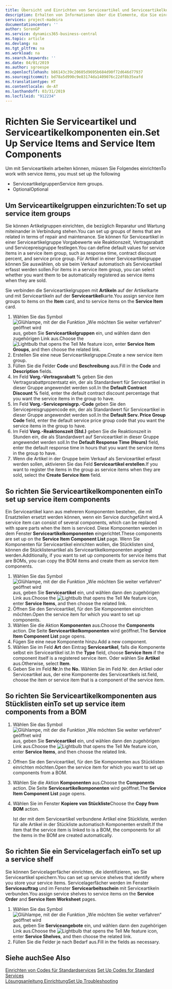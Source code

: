 ```yaml
---
title: Übersicht und Einrichten von Serviceartikel und Serviceartikelkomponenten  | Microsoft Docs
description: Erhalten von Informationen über die Elemente, die Sie einrichten müssen, bevor Sie Serviceartikel, einschließlich Vorgabewerte wie Reaktionszeit, Vertragsrabatt, und Servicepreisgruppen verwenden können.
services: project-madeira
documentationcenter: ''
author: SorenGP
ms.service: dynamics365-business-central
ms.topic: article
ms.devlang: na
ms.tgt_pltfrm: na
ms.workload: na
ms.search.keywords: ''
ms.date: 04/01/2019
ms.author: sgroespe
ms.openlocfilehash: b86143c39c20605d9695b684d90f72d646d77937
ms.sourcegitcommit: bd78a5d990c9e83174da1409076c22df8b35eafd
ms.translationtype: HT
ms.contentlocale: de-AT
ms.lasthandoff: 03/31/2019
ms.locfileid: "912234"
---
```

# <a name="set-up-service-items-and-service-item-components"></a><span data-ttu-id="d9818-103">Richten Sie Serviceartikel und Serviceartikelkomponenten ein.</span><span class="sxs-lookup"><span data-stu-id="d9818-103">Set Up Service Items and Service Item Components</span></span>
<span data-ttu-id="d9818-104">Um mit Serviceartikeln arbeiten können, müssen Sie Folgendes einrichten</span><span class="sxs-lookup"><span data-stu-id="d9818-104">To work with service items, you must set up the following</span></span>

* <span data-ttu-id="d9818-105">Serviceartikelgruppen</span><span class="sxs-lookup"><span data-stu-id="d9818-105">Service item groups.</span></span>
* <span data-ttu-id="d9818-106">Optional</span><span class="sxs-lookup"><span data-stu-id="d9818-106">Optional</span></span>

## <a name="to-set-up-service-item-groups"></a><span data-ttu-id="d9818-107">Um Serviceartikelgruppen einzurichten:</span><span class="sxs-lookup"><span data-stu-id="d9818-107">To set up service item groups</span></span>
<span data-ttu-id="d9818-108">Sie können Artikelgruppen einrichten, die bezüglich Reparatur und Wartung miteinander in Verbindung stehen.</span><span class="sxs-lookup"><span data-stu-id="d9818-108">You can set up groups of items that are related in terms of repair and maintenance.</span></span> <span data-ttu-id="d9818-109">Sie können für Serviceartikel in einer Serviceartikelgruppe Vorgabewerte wie Reaktionszeit, Vertragsrabatt und Servicepreisgruppe festlegen.</span><span class="sxs-lookup"><span data-stu-id="d9818-109">You can define default values for service items in a service item group, such as response time, contract discount percent, and service price group.</span></span> <span data-ttu-id="d9818-110">Für Artikel in einer Serviceartikelgruppe können Sie auswählen, ob sie beim Verkauf automatisch als Serviceartikel erfasst werden sollen.</span><span class="sxs-lookup"><span data-stu-id="d9818-110">For items in a service item group, you can select whether you want them to be automatically registered as service items when they are sold.</span></span>  

<span data-ttu-id="d9818-111">Sie verbinden die Serviceartikelgruppen mit **Artikeln** auf der Artikelkarte und mit Serviceartikeln auf der **Serviceartikel**karte.</span><span class="sxs-lookup"><span data-stu-id="d9818-111">You assign service item groups to items on the **Item** card, and to service items on the **Service Item** card.</span></span>  

1. <span data-ttu-id="d9818-112">Wählen Sie das Symbol ![Glühlampe, mit der die Funktion „Wie möchten Sie weiter verfahren“ geöffnet wird](media/ui-search/search_small.png "Wie möchten Sie weiter verfahren?") aus, geben Sie **Serviceartikelgruppen** ein, und wählen dann den zugehörigen Link aus.</span><span class="sxs-lookup"><span data-stu-id="d9818-112">Choose the ![Lightbulb that opens the Tell Me feature](media/ui-search/search_small.png "Tell me what you want to do") icon, enter **Service Item Groups**, and then choose the related link.</span></span>  
2. <span data-ttu-id="d9818-113">Erstellen Sie eine neue Serviceartikelgruppe.</span><span class="sxs-lookup"><span data-stu-id="d9818-113">Create a new service item group.</span></span>  
3. <span data-ttu-id="d9818-114">Füllen Sie die Felder **Code** und **Beschreibung** aus.</span><span class="sxs-lookup"><span data-stu-id="d9818-114">Fill in the **Code** and **Description** fields.</span></span>  
4. <span data-ttu-id="d9818-115">Im Feld **Vorg.-Vertragsrabatt %** geben Sie den Vertragsrabattprozentsatz ein, der als Standardwert für Serviceartikel in dieser Gruppe angewendet werden soll.</span><span class="sxs-lookup"><span data-stu-id="d9818-115">In the **Default Contract Discount %** field, enter the default contract discount percentage that you want the service items in the group to have.</span></span>  
5. <span data-ttu-id="d9818-116">Im Feld **Vorg.-Servicepreisgrp.-Code** geben Sie den Servicepreisgruppencode ein, der als Standardwert für Serviceartikel in dieser Gruppe angewendet werden soll.</span><span class="sxs-lookup"><span data-stu-id="d9818-116">In the **Default Serv. Price Group Code** field, enter the default service price group code that you want the service items in the group to have.</span></span>  
6. <span data-ttu-id="d9818-117">Im Feld **Vorg.-Reaktionszeit (Std.)** geben Sie die Reaktionszeit in Stunden ein, die als Standardwert auf Serviceartikel in dieser Gruppe angewendet werden soll.</span><span class="sxs-lookup"><span data-stu-id="d9818-117">In the **Default Response Time (Hours)** field, enter the default response time in hours that you want the service items in the group to have.</span></span>  
7. <span data-ttu-id="d9818-118">Wenn die Artikel in der Gruppe beim Verkauf als Serviceartikel erfasst werden sollen, aktivieren Sie das Feld **Serviceartikel erstellen**.</span><span class="sxs-lookup"><span data-stu-id="d9818-118">If you want to register the items in the group as service items when they are sold, select the **Create Service Item** field.</span></span>  

## <a name="to-set-up-service-item-components"></a><span data-ttu-id="d9818-119">So richten Sie Serviceartikelkomponenten ein</span><span class="sxs-lookup"><span data-stu-id="d9818-119">To set up service item components</span></span>
<span data-ttu-id="d9818-120">Ein Serviceartikel kann aus mehreren Komponenten bestehen, die mit Ersatzteilen ersetzt werden können, wenn ein Service durchgeführt wird.</span><span class="sxs-lookup"><span data-stu-id="d9818-120">A service item can consist of several components, which can be replaced with spare parts when the item is serviced.</span></span> <span data-ttu-id="d9818-121">Diese Komponenten werden in dem Fenster **Serviceartikelkomponenten** eingerichtet.</span><span class="sxs-lookup"><span data-stu-id="d9818-121">These components are set up on the **Service Item Component List** page.</span></span> <span data-ttu-id="d9818-122">Wenn Sie Komponenten für Serviceartikel einrichten wollen, die Stücklisten sind, können die Stücklistenartikel als Serviceartikelkomponenten angelegt werden.</span><span class="sxs-lookup"><span data-stu-id="d9818-122">Additionally, if you want to set up components for service items that are BOMs, you can copy the BOM items and create them as service item components.</span></span>

1. <span data-ttu-id="d9818-123">Wählen Sie das Symbol ![Glühlampe, mit der die Funktion „Wie möchten Sie weiter verfahren“ geöffnet wird](media/ui-search/search_small.png "Wie möchten Sie weiter verfahren?") aus, geben Sie **Serviceartikel** ein, und wählen dann den zugehörigen Link aus.</span><span class="sxs-lookup"><span data-stu-id="d9818-123">Choose the ![Lightbulb that opens the Tell Me feature](media/ui-search/search_small.png "Tell me what you want to do") icon, enter **Service Items**, and then choose the related link.</span></span>
2. <span data-ttu-id="d9818-124">Öffnen Sie den Serviceartikel, für den Sie Komponenten einrichten möchten.</span><span class="sxs-lookup"><span data-stu-id="d9818-124">Open the service item for which you want to set up components.</span></span>  
3. <span data-ttu-id="d9818-125">Wählen Sie die Aktion **Komponenten** aus.</span><span class="sxs-lookup"><span data-stu-id="d9818-125">Choose the **Components** action.</span></span> <span data-ttu-id="d9818-126">Die Seite **Serviceartikelkomponenten** wird geöffnet.</span><span class="sxs-lookup"><span data-stu-id="d9818-126">The **Service Item Component List** page opens.</span></span>  
4. <span data-ttu-id="d9818-127">Fügen Sie eine neue Komponente hinzu.</span><span class="sxs-lookup"><span data-stu-id="d9818-127">Add a new component.</span></span>  
5. <span data-ttu-id="d9818-128">Wählen Sie im Feld **Art** den Eintrag **Serviceartikel**, falls die Komponente selbst ein Serviceartikel ist.</span><span class="sxs-lookup"><span data-stu-id="d9818-128">In the **Type** field, choose **Service Item** if the component itself is a registered service item.</span></span> <span data-ttu-id="d9818-129">Oder wählen Sie **Artikel** aus.</span><span class="sxs-lookup"><span data-stu-id="d9818-129">Otherwise, select **Item**.</span></span>  
6. <span data-ttu-id="d9818-130">Geben Sie im Feld **Nr.**</span><span class="sxs-lookup"><span data-stu-id="d9818-130">In the **No.**</span></span> <span data-ttu-id="d9818-131">Wählen Sie im Feld Nr. den Artikel oder Serviceartikel aus, der eine Komponente des Serviceartikels ist.</span><span class="sxs-lookup"><span data-stu-id="d9818-131">field, choose the item or service item that is a component of the service item.</span></span>  

## <a name="to-set-up-service-item-components-from-a-bom"></a><span data-ttu-id="d9818-132">So richten Sie Serviceartikelkomponenten aus Stücklisten ein</span><span class="sxs-lookup"><span data-stu-id="d9818-132">To set up service item components from a BOM</span></span>
1.  <span data-ttu-id="d9818-133">Wählen Sie das Symbol ![Glühlampe, mit der die Funktion „Wie möchten Sie weiter verfahren“ geöffnet wird](media/ui-search/search_small.png "Wie möchten Sie weiter verfahren?") aus, geben Sie **Serviceartikel** ein, und wählen dann den zugehörigen Link aus.</span><span class="sxs-lookup"><span data-stu-id="d9818-133">Choose the ![Lightbulb that opens the Tell Me feature](media/ui-search/search_small.png "Tell me what you want to do") icon, enter **Service Items**, and then choose the related link.</span></span>  
2. <span data-ttu-id="d9818-134">Öffnen Sie den Serviceartikel, für den Sie Komponenten aus Stücklisten einrichten möchten.</span><span class="sxs-lookup"><span data-stu-id="d9818-134">Open the service item for which you want to set up components from a BOM.</span></span>  
3. <span data-ttu-id="d9818-135">Wählen Sie die Aktion **Komponenten** aus.</span><span class="sxs-lookup"><span data-stu-id="d9818-135">Choose the **Components** action.</span></span> <span data-ttu-id="d9818-136">Die Seite **Serviceartikelkomponenten** wird geöffnet.</span><span class="sxs-lookup"><span data-stu-id="d9818-136">The **Service Item Component List** page opens.</span></span>  
4. <span data-ttu-id="d9818-137">Wählen Sie im Fenster **Kopiere von Stückliste**</span><span class="sxs-lookup"><span data-stu-id="d9818-137">Choose the **Copy from BOM** action.</span></span>  

    <span data-ttu-id="d9818-138">Ist der mit dem Serviceartikel verbundene Artikel eine Stückliste, werden für alle Artikel in der Stückliste automatisch Komponenten erstellt.</span><span class="sxs-lookup"><span data-stu-id="d9818-138">If the item that the service item is linked to is a BOM, the components for all the items in the BOM are created automatically.</span></span>  

## <a name="to-set-up-a-service-shelf"></a><span data-ttu-id="d9818-139">So richten Sie ein Servicelagerfach ein</span><span class="sxs-lookup"><span data-stu-id="d9818-139">To set up a service shelf</span></span>
<span data-ttu-id="d9818-140">Sie können Servicelagerfächer einrichten, die identifizieren, wo Sie Serviceartikel speichern.</span><span class="sxs-lookup"><span data-stu-id="d9818-140">You can set up service shelves that identify where you store your service items.</span></span> <span data-ttu-id="d9818-141">Servicelagerfächer werden im Fenster **Serviceauftrag** und im Fenster **Servicearbeitsschein** mit Serviceartikeln verbunden.</span><span class="sxs-lookup"><span data-stu-id="d9818-141">You assign service shelves to service items on the **Service Order** and **Service Item Worksheet** pages.</span></span>  

1. <span data-ttu-id="d9818-142">Wählen Sie das Symbol ![Glühlampe, mit der die Funktion „Wie möchten Sie weiter verfahren“ geöffnet wird](media/ui-search/search_small.png "Wie möchten Sie weiter verfahren?") aus, geben Sie **Serviceangebote** ein, und wählen dann den zugehörigen Link aus.</span><span class="sxs-lookup"><span data-stu-id="d9818-142">Choose the ![Lightbulb that opens the Tell Me feature](media/ui-search/search_small.png "Tell me what you want to do") icon, enter **Service Shelves**, and then choose the related link.</span></span>
2. <span data-ttu-id="d9818-143">Füllen Sie die Felder je nach Bedarf aus.</span><span class="sxs-lookup"><span data-stu-id="d9818-143">Fill in the fields as necessary.</span></span>

## <a name="see-also"></a><span data-ttu-id="d9818-144">Siehe auch</span><span class="sxs-lookup"><span data-stu-id="d9818-144">See Also</span></span>
<span data-ttu-id="d9818-145">[Einrichten von Codes für Standardservices](service-how-setup-service-coding.md) </span><span class="sxs-lookup"><span data-stu-id="d9818-145">[Set Up Codes for Standard Services](service-how-setup-service-coding.md) </span></span>  
[<span data-ttu-id="d9818-146">Lösungsanleitung Einrichtung</span><span class="sxs-lookup"><span data-stu-id="d9818-146">Set Up Troubleshooting</span></span>](service-how-setup-troubleshooting.md)
